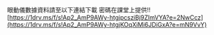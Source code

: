 眼動儀數據資料請至以下連結下載
密碼在課堂上提供!!
[https://1drv.ms/f/s!Ap2_AmP9AWy-htgjpcsziBj9ZImVYA?e=2NwCcz](https://1drv.ms/f/s!Ap2_AmP9AWy-htgjKOqXiMi6JDiGxA?e=mN9VvY)

